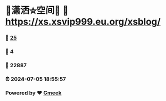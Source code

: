 # 🤠潇洒⛤空间🤠 :link: https://xs.xsvip999.eu.org/xsblog/ 
### :page_facing_up: [25](https://xs.xsvip999.eu.org/xsblog//tag.html) 
### :speech_balloon: 4 
### :hibiscus: 22887 
### :alarm_clock: 2024-07-05 18:55:57 
### Powered by :heart: [Gmeek](https://github.com/Meekdai/Gmeek)
